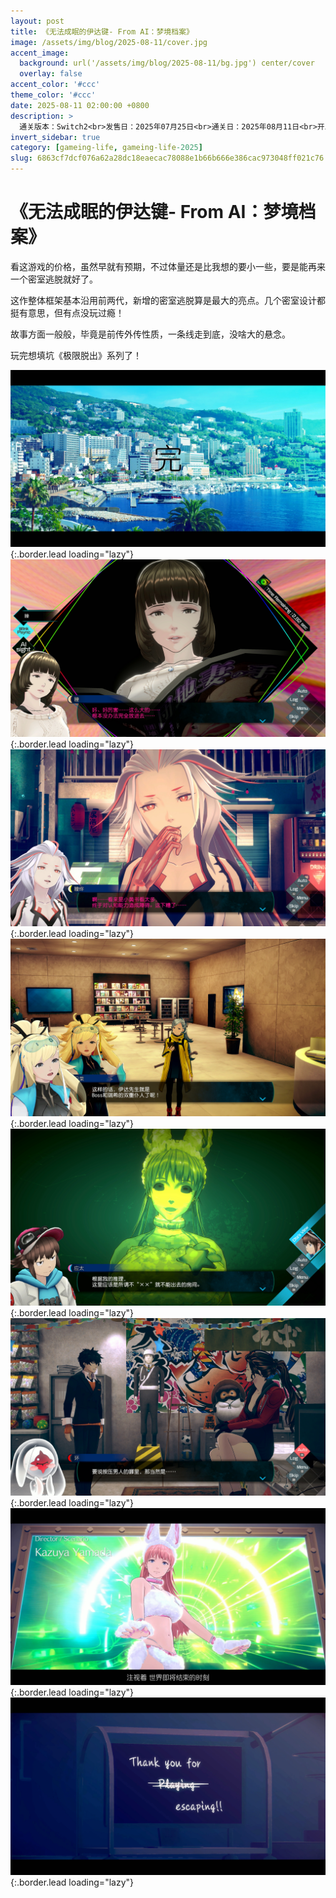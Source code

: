 ```yaml
---
layout: post
title: 《无法成眠的伊达键- From AI：梦境档案》
image: /assets/img/blog/2025-08-11/cover.jpg
accent_image: 
  background: url('/assets/img/blog/2025-08-11/bg.jpg') center/cover
  overlay: false
accent_color: '#ccc'
theme_color: '#ccc'
date: 2025-08-11 02:00:00 +0800
description: >
  通关版本：Switch2<br>发售日：2025年07月25日<br>通关日：2025年08月11日<br>开发商：Spike Chunsoft<br>发行商：Spike Chunsoft
invert_sidebar: true
category: [gameing-life, gameing-life-2025]
slug: 6863cf7dcf076a62a28dc18eaecac78088e1b66b666e386cac973048ff021c76
---
```


# 《无法成眠的伊达键- From AI：梦境档案》

看这游戏的价格，虽然早就有预期，不过体量还是比我想的要小一些，要是能再来一个密室逃脱就好了。

这作整体框架基本沿用前两代，新增的密室逃脱算是最大的亮点。几个密室设计都挺有意思，但有点没玩过瘾！

故事方面一般般，毕竟是前传外传性质，一条线走到底，没啥大的悬念。

玩完想填坑《极限脱出》系列了！

![](/assets/img/blog/2025-08-11/1.jpg){:.border.lead loading="lazy"}
![](/assets/img/blog/2025-08-11/2.jpg){:.border.lead loading="lazy"}
![](/assets/img/blog/2025-08-11/3.jpg){:.border.lead loading="lazy"}
![](/assets/img/blog/2025-08-11/4.jpg){:.border.lead loading="lazy"}
![](/assets/img/blog/2025-08-11/5.jpg){:.border.lead loading="lazy"}
![](/assets/img/blog/2025-08-11/6.jpg){:.border.lead loading="lazy"}
![](/assets/img/blog/2025-08-11/7.jpg){:.border.lead loading="lazy"}
![](/assets/img/blog/2025-08-11/8.jpg){:.border.lead loading="lazy"}